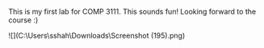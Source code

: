 This is my first lab for COMP 3111.
This sounds fun!
Looking forward to the course :)

![](C:\Users\sshah\Downloads\Screenshot (195).png)